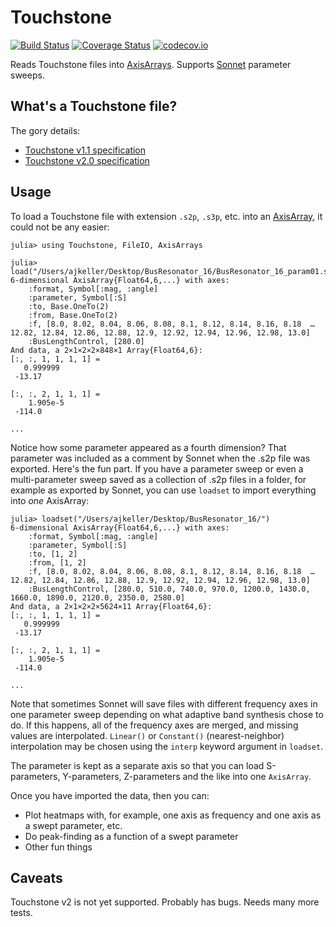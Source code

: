 # Touchstone

[![Build Status](https://travis-ci.org/ajkeller34/Touchstone.jl.svg?branch=master)](https://travis-ci.org/ajkeller34/Touchstone.jl)
[![Coverage Status](https://coveralls.io/repos/ajkeller34/Touchstone.jl/badge.svg?branch=master&service=github)](https://coveralls.io/github/ajkeller34/Touchstone.jl?branch=master)
[![codecov.io](http://codecov.io/github/ajkeller34/Touchstone.jl/coverage.svg?branch=master)](http://codecov.io/github/ajkeller34/Touchstone.jl?branch=master)

Reads Touchstone files into [AxisArrays](https://github.com/JuliaArrays/AxisArrays.jl).
Supports [Sonnet](http://www.sonnetsoftware.com) parameter sweeps.

## What's a Touchstone file?

The gory details:

- [Touchstone v1.1 specification](https://ibis.org/connector/touchstone_spec11.pdf)
- [Touchstone v2.0 specification](http://www.ibis.org/touchstone_ver2.0/touchstone_ver2_0.pdf)

## Usage

To load a Touchstone file with extension `.s2p`, `.s3p`, etc. into an
[AxisArray](http://github.com/JuliaArrays/AxisArrays.jl), it could not be
any easier:

```
julia> using Touchstone, FileIO, AxisArrays

julia> load("/Users/ajkeller/Desktop/BusResonator_16/BusResonator_16_param01.s2p")
6-dimensional AxisArray{Float64,6,...} with axes:
    :format, Symbol[:mag, :angle]
    :parameter, Symbol[:S]
    :to, Base.OneTo(2)
    :from, Base.OneTo(2)
    :f, [8.0, 8.02, 8.04, 8.06, 8.08, 8.1, 8.12, 8.14, 8.16, 8.18  …  12.82, 12.84, 12.86, 12.88, 12.9, 12.92, 12.94, 12.96, 12.98, 13.0]
    :BusLengthControl, [280.0]
And data, a 2×1×2×2×848×1 Array{Float64,6}:
[:, :, 1, 1, 1, 1] =
   0.999999
 -13.17    

[:, :, 2, 1, 1, 1] =
    1.905e-5
 -114.0     

...
```

Notice how some parameter appeared as a fourth dimension? That parameter was
included as a comment by Sonnet when the .s2p file was exported. Here's the
fun part. If you have a parameter sweep or even a multi-parameter sweep saved
as a collection of .s2p files in a folder, for example as exported by Sonnet,
you can use `loadset` to import everything into *one* AxisArray:

```
julia> loadset("/Users/ajkeller/Desktop/BusResonator_16/")
6-dimensional AxisArray{Float64,6,...} with axes:
    :format, Symbol[:mag, :angle]
    :parameter, Symbol[:S]
    :to, [1, 2]
    :from, [1, 2]
    :f, [8.0, 8.02, 8.04, 8.06, 8.08, 8.1, 8.12, 8.14, 8.16, 8.18  …  12.82, 12.84, 12.86, 12.88, 12.9, 12.92, 12.94, 12.96, 12.98, 13.0]
    :BusLengthControl, [280.0, 510.0, 740.0, 970.0, 1200.0, 1430.0, 1660.0, 1890.0, 2120.0, 2350.0, 2580.0]
And data, a 2×1×2×2×5624×11 Array{Float64,6}:
[:, :, 1, 1, 1, 1] =
   0.999999
 -13.17    

[:, :, 2, 1, 1, 1] =
    1.905e-5
 -114.0     

...
```

Note that sometimes Sonnet will save files with different frequency axes in one parameter
sweep depending on what adaptive band synthesis chose to do. If this happens, all of the
frequency axes are merged, and missing values are interpolated. `Linear()` or `Constant()`
(nearest-neighbor) interpolation may be chosen using the `interp` keyword argument in
`loadset`.

The parameter is kept as a separate axis so that you can load S-parameters,
Y-parameters, Z-parameters and the like into one `AxisArray`.

Once you have imported the data, then you can:

- Plot heatmaps with, for example, one axis as frequency and one axis as a swept parameter, etc.
- Do peak-finding as a function of a swept parameter
- Other fun things

## Caveats

Touchstone v2 is not yet supported. Probably has bugs. Needs many more tests.
